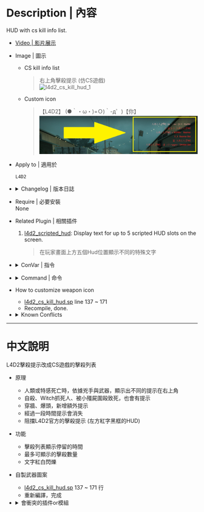 # Description | 內容
HUD with cs kill info list.

* [Video | 影片展示](https://youtu.be/Cehi0IxaCpI)

* Image | 圖示
	* CS kill info list
		> 右上角擊殺提示 (仿CS遊戲)
		<br/>![l4d2_cs_kill_hud_1](image/l4d2_cs_kill_hud_1.gif)
	* Custom icon
		> 【L4D2】 (●｀・ω・)=Ｏ)｀-д゜)【你】
		<br/>![l4d2_cs_kill_hud_2](image/l4d2_cs_kill_hud_2.jpg)

* Apply to | 適用於
    ```
    L4D2
    ```

* <details><summary>Changelog | 版本日誌</summary>

    * v1.0h (2023-5-28)
        * Merge inc with main sp file
        * Delete all functions, only cs kill info
        * Optimize code and improve performance
        * Add more convars
        * Makes the text blink from white to red.
        * Numbers of kill list on hud
        * Hud will vanish after period time

	* v1.0.3
	    * [Original Plugin by LinLinLin](https://forums.alliedmods.net/showthread.php?t=340601)
</details>

* Require | 必要安裝
 <br/>None

* Related Plugin | 相關插件
	1. [l4d2_scripted_hud](https://github.com/fbef0102/Game-Private_Plugin/tree/main/Plugin_%E6%8F%92%E4%BB%B6/Server_%E4%BC%BA%E6%9C%8D%E5%99%A8/l4d2_scripted_hud): Display text for up to 5 scripted HUD slots on the screen.
		> 在玩家畫面上方五個Hud位置顯示不同的特殊文字

* <details><summary>ConVar | 指令</summary>

	* cfg/sourcemod/l4d2_cs_kill_hud.cfg
        ```php
        // If 1, Makes the text blink from white to red.
        l4d2_cs_kill_hud_blink "1"

        // If 1, disable offical player death message (the red font of kill info)
        l4d2_cs_kill_hud_disable_standard_message "1"

        // 0=Plugin off, 1=Plugin on.
        l4d2_cs_kill_hud_enable "1"

        // Time in seconds to erase kill list on hud.
        l4d2_cs_kill_hud_notice_time "7"

        // Numbers of kill list on hud (Default: 5, MAX: 7)
        l4d2_cs_kill_hud_number "5"
        ```
</details>

* <details><summary>Command | 命令</summary>

	None
</details>

* How to customize weapon icon
	* [l4d2_cs_kill_hud.sp](/l4d2_cs_kill_hud/scripting/l4d2_cs_kill_hud.sp#L137-L171) line 137 ~ 171
    * Recompile, done.

* <details><summary>Known Conflicts</summary>
	
	If you don't use any of these at all, no need to worry about conflicts.
	1. [Mod - Admin System](https://steamcommunity.com/sharedfiles/filedetails/?id=214630948)
		* Please Remove
</details>

- - - -
# 中文說明
L4D2擊殺提示改成CS遊戲的擊殺列表

* 原理
	* 人類或特感死亡時，依據兇手與武器，顯示出不同的提示在右上角
    * 自殺、Witch抓死人、被小殭屍圍毆致死，也會有提示
    * 穿牆、爆頭，新增額外提示
    * 經過一段時間提示會消失
    * 阻擋L4D2官方的擊殺提示 (左方紅字黑框的HUD)

* 功能
    * 擊殺列表顯示停留的時間
    * 最多可顯示的擊殺數量
    * 文字紅白閃爍

* 自製武器圖案
	* [l4d2_cs_kill_hud.sp](/l4d2_cs_kill_hud/scripting/l4d2_cs_kill_hud.sp#L137-L171) 137 ~ 171 行
    * 重新編譯，完成

* <details><summary>會衝突的插件or模組</summary>
	
	如果沒安裝以下內容就不需要擔心衝突
	1. [Mod - Admin System](https://steamcommunity.com/sharedfiles/filedetails/?id=214630948)
		* 請移除
</details>